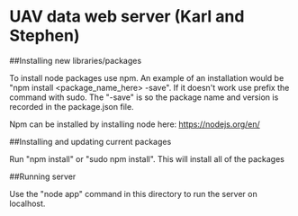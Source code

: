 # UAV data web server (Karl and Stephen)

##Installing new libraries/packages

To install node packages use npm. An example of an installation would be "npm install <package_name_here> -save". If it doesn't work use prefix the command with sudo. The "-save" is so the package name and version is recorded in the package.json file.

Npm can be installed by installing node here: https://nodejs.org/en/

##Installing and updating current packages

Run "npm install" or "sudo npm install". This will install all of the packages

##Running server

Use the "node app" command in this directory to run the server on localhost.